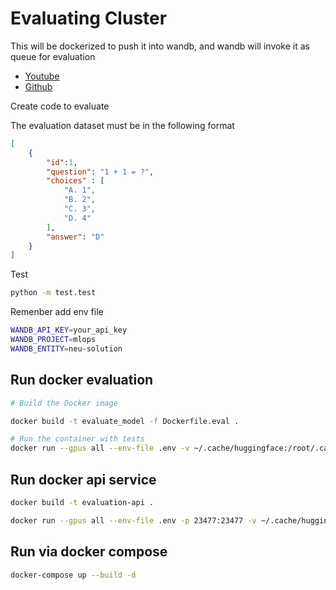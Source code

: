 # Evaluating Cluster

This will be dockerized to push it into wandb, and wandb will invoke it as queue for evaluation

- [Youtube](https://www.youtube.com/watch?v=d_TN8fIDSB8&list=PLD80i8An1OEGECFPgY-HPCNjXgGu-qGO6&index=17)
- [Github](https://github.com/wandb/edu/tree/main/model-management)


Create code to evaluate

The evaluation dataset must be in the following format

```json
[
    {
        "id":1,
        "question": "1 + 1 = ?",
        "choices" : [
            "A. 1",
            "B. 2",
            "C. 3",
            "D. 4"
        ],
        "answer": "D"
    }
]
```

Test
```bash
python -m test.test
```

Remenber add env file
```bash
WANDB_API_KEY=your_api_key
WANDB_PROJECT=mlops
WANDB_ENTITY=neu-solution
```

## Run docker evaluation 
```bash
# Build the Docker image

docker build -t evaluate_model -f Dockerfile.eval .

# Run the container with tests
docker run --gpus all --env-file .env -v ~/.cache/huggingface:/root/.cache/huggingface  evaluate_model 
```

## Run docker api service
```bash
docker build -t evaluation-api .

docker run --gpus all --env-file .env -p 23477:23477 -v ~/.cache/huggingface:/root/.cache/huggingface evaluation-api
```

## Run via docker compose
```bash
docker-compose up --build -d
```
